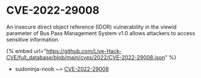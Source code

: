 # CVE-2022-29008

An insecure direct object reference (IDOR) vulnerability in the viewid parameter of Bus Pass Management System v1.0 allows attackers to access sensitive information.

{% embed url="https://github.com/Live-Hack-CVE/full_database/blob/main/cves/2022/CVE-2022-29008.json" %}


* sudoninja-noob ~> [CVE-2022-29008](https://www.alice-snow.ru/2022/database/cve-2022-29008/cve-2022-29008-sudoninja-noob)
